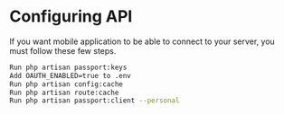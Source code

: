 # Configuring API

If you want mobile application to be able to connect to your server, you must follow these few steps.
```bash
Run php artisan passport:keys
Add OAUTH_ENABLED=true to .env
Run php artisan config:cache
Run php artisan route:cache
Run php artisan passport:client --personal
```

